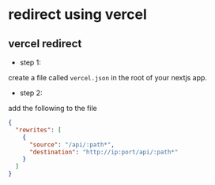   # redirect using vercel  



## vercel redirect

+ step 1:

create a file called `vercel.json` in the root of your nextjs app.

+ step 2:

add the following to the file

```json
{
  "rewrites": [
    {
      "source": "/api/:path*",
      "destination": "http://ip:port/api/:path*"
    }
  ]
}
```





